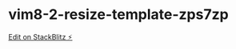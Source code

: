 # vim8-2-resize-template-zps7zp

[Edit on StackBlitz ⚡️](https://stackblitz.com/edit/vim8-2-resize-template-zps7zp)